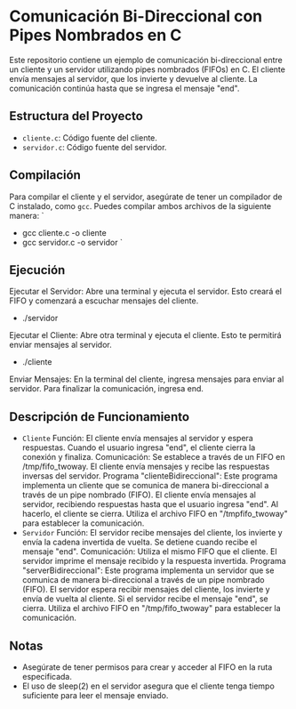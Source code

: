 
# Comunicación Bi-Direccional con Pipes Nombrados en C

Este repositorio contiene un ejemplo de comunicación bi-direccional entre un cliente y un servidor utilizando pipes nombrados (FIFOs) en C. El cliente envía mensajes al servidor, que los invierte y devuelve al cliente. La comunicación continúa hasta que se ingresa el mensaje "end".

## Estructura del Proyecto

- `cliente.c`: Código fuente del cliente.
- `servidor.c`: Código fuente del servidor.

## Compilación

Para compilar el cliente y el servidor, asegúrate de tener un compilador de C instalado, como `gcc`. Puedes compilar ambos archivos de la siguiente manera:
`
- gcc cliente.c -o cliente
- gcc servidor.c -o servidor
`

## Ejecución

Ejecutar el Servidor: Abre una terminal y ejecuta el servidor. Esto creará el FIFO y comenzará a escuchar mensajes del cliente.

- ./servidor

Ejecutar el Cliente: Abre otra terminal y ejecuta el cliente. Esto te permitirá enviar mensajes al servidor.

- ./cliente

Enviar Mensajes: En la terminal del cliente, ingresa mensajes para enviar al servidor. Para finalizar la comunicación, ingresa end.

## Descripción de Funcionamiento

- `Cliente`
  Función: El cliente envía mensajes al servidor y espera respuestas. Cuando el usuario ingresa "end", el cliente cierra la conexión y finaliza.
  Comunicación: Se establece a través de un FIFO en /tmp/fifo_twoway. El cliente envía mensajes y recibe las respuestas inversas del servidor.
  Programa "clienteBidireccional": Este programa implementa un cliente que se comunica de manera bi-direccional a través de un pipe nombrado (FIFO). El cliente envía mensajes al servidor, recibiendo respuestas hasta que el usuario ingresa "end". Al hacerlo, el cliente se cierra. Utiliza el archivo FIFO en "/tmpfifo_twoway" para establecer la comunicación.
- `Servidor`
  Función: El servidor recibe mensajes del cliente, los invierte y envía la cadena invertida de vuelta. Se detiene cuando recibe el mensaje "end".
  Comunicación: Utiliza el mismo FIFO que el cliente. El servidor imprime el mensaje recibido y la respuesta invertida.
  Programa "serverBidireccional": Este programa implementa un servidor que se comunica de manera bi-direccional a través de un pipe nombrado (FIFO). El servidor espera recibir mensajes del cliente, los invierte y envía de vuelta al cliente. Si el servidor recibe el mensaje "end", se cierra. Utiliza el archivo FIFO en "/tmp/fifo_twoway" para establecer la comunicación.

## Notas
- Asegúrate de tener permisos para crear y acceder al FIFO en la ruta especificada.
- El uso de sleep(2) en el servidor asegura que el cliente tenga tiempo suficiente para leer el mensaje enviado.
